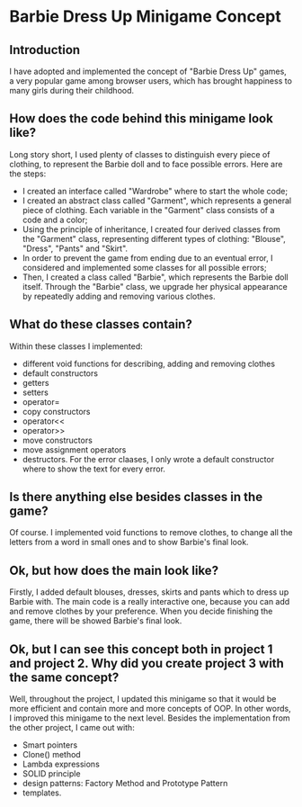 # Barbie Dress Up Minigame Concept

## Introduction
I have adopted and implemented the concept of "Barbie Dress Up" games, a very popular game among browser users, which has brought happiness to many girls during their childhood. 
## How does the code behind this minigame look like?
Long story short, I used plenty of classes to distinguish every piece of clothing, to represent the Barbie doll and to face possible errors. Here are the steps:
* I created an interface called "Wardrobe" where to start the whole code;
* I created an abstract class called "Garment", which represents a general piece of clothing. Each variable in the "Garment" class consists of a code and a color; 
* Using the principle of inheritance, I created four derived classes from the "Garment" class, representing different types of clothing: "Blouse", "Dress", "Pants" and "Skirt".
* In order to prevent the game from ending due to an eventual error, I considered and implemented some classes for all possible errors;
* Then, I created a class called "Barbie", which represents the Barbie doll itself. Through the "Barbie" class, we upgrade her physical appearance by repeatedly adding and removing various clothes.
## What do these classes contain?
Within these classes I implemented:
* different void functions for describing, adding and removing clothes
* default constructors
* getters
* setters
* operator=
* copy constructors
* operator<<
* operator>>
* move constructors
* move assignment operators
* destructors.
For the error claases, I only wrote a default constructor where to show the text for every error.
## Is there anything else besides classes in the game?
Of course. I implemented void functions to remove clothes, to change all the letters from a word in small ones and to show Barbie's final look.
## Ok, but how does the main look like?
Firstly, I added default blouses, dresses, skirts and pants which to dress up Barbie with. The main code is a really interactive one, because you can add and remove clothes by your preference. When you decide finishing the game, there will be showed Barbie's final look.
## Ok, but I can see this concept both in project 1 and project 2. Why did you create project 3 with the same concept?
Well, throughout the project, I updated this minigame so that it would be more efficient and contain more and more concepts of OOP. In other words, I improved this minigame to the next level.
Besides the implementation from the other project, I came out with:
* Smart pointers
* Clone() method
* Lambda expressions
* SOLID principle
* design patterns: Factory Method and Prototype Pattern
* templates.
